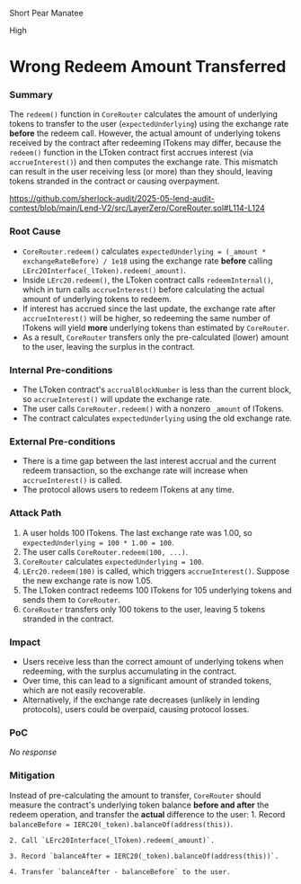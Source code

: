 Short Pear Manatee

High

# Wrong Redeem Amount Transferred

### Summary

The `redeem()` function in `CoreRouter` calculates the amount of underlying tokens to transfer to the user (`expectedUnderlying`) using the exchange rate **before** the redeem call. However, the actual amount of underlying tokens received by the contract after redeeming lTokens may differ, because the `redeem()` function in the LToken contract first accrues interest (via `accrueInterest()`) and then computes the exchange rate. This mismatch can result in the user receiving less (or more) than they should, leaving tokens stranded in the contract or causing overpayment.

https://github.com/sherlock-audit/2025-05-lend-audit-contest/blob/main/Lend-V2/src/LayerZero/CoreRouter.sol#L114-L124

### Root Cause

- `CoreRouter.redeem()` calculates `expectedUnderlying = (_amount * exchangeRateBefore) / 1e18` using the exchange rate **before** calling `LErc20Interface(_lToken).redeem(_amount)`.
- Inside `LErc20.redeem()`, the LToken contract calls `redeemInternal()`, which in turn calls `accrueInterest()` before calculating the actual amount of underlying tokens to redeem.
- If interest has accrued since the last update, the exchange rate after `accrueInterest()` will be higher, so redeeming the same number of lTokens will yield **more** underlying tokens than estimated by `CoreRouter`.
- As a result, `CoreRouter` transfers only the pre-calculated (lower) amount to the user, leaving the surplus in the contract.

### Internal Pre-conditions

- The LToken contract's `accrualBlockNumber` is less than the current block, so `accrueInterest()` will update the exchange rate.
- The user calls `CoreRouter.redeem()` with a nonzero `_amount` of lTokens.
- The contract calculates `expectedUnderlying` using the old exchange rate.

### External Pre-conditions

- There is a time gap between the last interest accrual and the current redeem transaction, so the exchange rate will increase when `accrueInterest()` is called.
- The protocol allows users to redeem lTokens at any time.

### Attack Path

1. A user holds 100 lTokens. The last exchange rate was 1.00, so `expectedUnderlying = 100 * 1.00 = 100`.
2. The user calls `CoreRouter.redeem(100, ...)`.
3. `CoreRouter` calculates `expectedUnderlying = 100`.
4. `LErc20.redeem(100)` is called, which triggers `accrueInterest()`. Suppose the new exchange rate is now 1.05.
5. The LToken contract redeems 100 lTokens for 105 underlying tokens and sends them to `CoreRouter`.
6. `CoreRouter` transfers only 100 tokens to the user, leaving 5 tokens stranded in the contract.

### Impact

- Users receive less than the correct amount of underlying tokens when redeeming, with the surplus accumulating in the contract.
- Over time, this can lead to a significant amount of stranded tokens, which are not easily recoverable.
- Alternatively, if the exchange rate decreases (unlikely in lending protocols), users could be overpaid, causing protocol losses.

### PoC

_No response_

### Mitigation

Instead of pre-calculating the amount to transfer, `CoreRouter` should measure the contract's underlying token balance **before and after** the redeem operation, and transfer the **actual** difference to the user:
    1. Record `balanceBefore = IERC20(_token).balanceOf(address(this))`.

    2. Call `LErc20Interface(_lToken).redeem(_amount)`.

    3. Record `balanceAfter = IERC20(_token).balanceOf(address(this))`.

    4. Transfer `balanceAfter - balanceBefore` to the user.